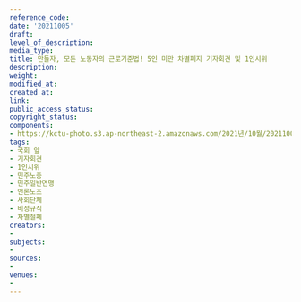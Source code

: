 ```yaml
---
reference_code: 
date: '20211005'
draft: 
level_of_description: 
media_type: 
title: 만들자, 모든 노동자의 근로기준법! 5인 미만 차별폐지 기자회견 및 1인시위
description: 
weight: 
modified_at: 
created_at: 
link: 
public_access_status: 
copyright_status: 
components:
- https://kctu-photo.s3.ap-northeast-2.amazonaws.com/2021년/10월/20211005-만들자,+모든+노동자의+근로기준법!+5인+미만+차별폐지+기자회견+및+1인시위_국회+앞_기자회견_1인시위_민주노총_민주일반연맹_언론노조_사회단체_비정규직_차별철폐/_1D28260.jpg
tags:
- 국회 앞
- 기자회견
- 1인시위
- 민주노총
- 민주일반연맹
- 언론노조
- 사회단체
- 비정규직
- 차별철폐
creators:
- 
subjects:
- 
sources:
- 
venues:
- 
---
```

